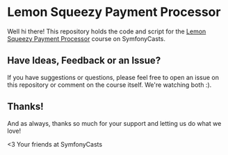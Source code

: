 # Lemon Squeezy Payment Processor

Well hi there! This repository holds the code and script for the
[Lemon Squeezy Payment Processor](https://symfonycasts.com/screencast/lemon-squeezy)
course on SymfonyCasts.

## Have Ideas, Feedback or an Issue?

If you have suggestions or questions, please feel free to open an issue
on this repository or comment on the course itself. We're watching both :).

## Thanks!

And as always, thanks so much for your support and letting us do what we love!

<3 Your friends at SymfonyCasts
